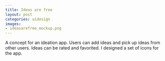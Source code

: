 ```yaml
---
title: Ideas are free
layout: post
categories: uidesign
images:
- ideasarefree_mockup.png
---
```


A concept for an ideation app. Users can add ideas and pick up ideas from other users. Ideas can be rated and favorited. I designed a set of icons for the app.